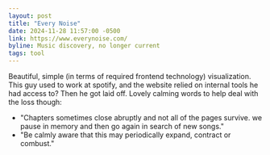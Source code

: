 ```yaml
---
layout: post
title: "Every Noise"
date: 2024-11-28 11:57:00 -0500
link: https://www.everynoise.com/
byline: Music discovery, no longer current
tags: tool
---
```

Beautiful, simple (in terms of required frontend technology) visualization. This guy used to work at spotify, and the website relied on internal tools he had access to? Then he got laid off. Lovely calming words to help deal with the loss though:
- "Chapters sometimes close abruptly and not all of the pages survive. we pause in memory and then go again in search of new songs."
- "Be calmly aware that this may periodically expand, contract or combust."